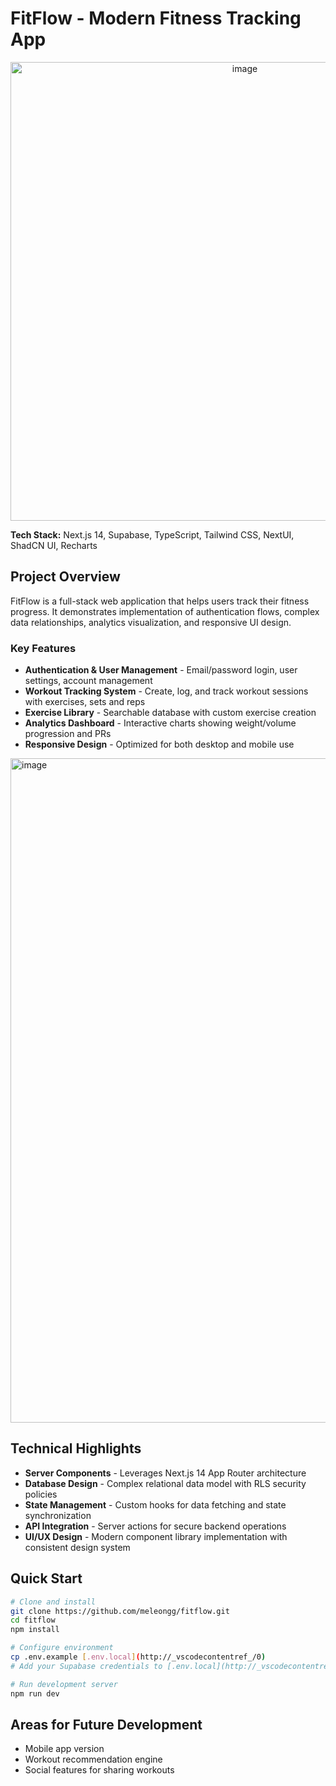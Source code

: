 # FitFlow - Modern Fitness Tracking App

<p align="center">
  <img width="734" alt="image" src="https://github.com/user-attachments/assets/2f61d4a9-d13f-46d4-b12b-8d721a80dc7e" />
</p>

**Tech Stack:** Next.js 14, Supabase, TypeScript, Tailwind CSS, NextUI, ShadCN UI, Recharts

## Project Overview

FitFlow is a full-stack web application that helps users track their fitness progress. It demonstrates implementation of authentication flows, complex data relationships, analytics visualization, and responsive UI design.

### Key Features

- **Authentication & User Management** - Email/password login, user settings, account management
- **Workout Tracking System** - Create, log, and track workout sessions with exercises, sets and reps
- **Exercise Library** - Searchable database with custom exercise creation
- **Analytics Dashboard** - Interactive charts showing weight/volume progression and PRs
- **Responsive Design** - Optimized for both desktop and mobile use

<img width="1063" alt="image" src="https://github.com/user-attachments/assets/525c3a65-a16c-4973-ae46-2900c2aac8ba" />

## Technical Highlights

- **Server Components** - Leverages Next.js 14 App Router architecture
- **Database Design** - Complex relational data model with RLS security policies
- **State Management** - Custom hooks for data fetching and state synchronization
- **API Integration** - Server actions for secure backend operations
- **UI/UX Design** - Modern component library implementation with consistent design system

## Quick Start

```bash
# Clone and install
git clone https://github.com/meleongg/fitflow.git
cd fitflow
npm install

# Configure environment
cp .env.example [.env.local](http://_vscodecontentref_/0)
# Add your Supabase credentials to [.env.local](http://_vscodecontentref_/1)

# Run development server
npm run dev
```

## Areas for Future Development

- Mobile app version
- Workout recommendation engine
- Social features for sharing workouts
